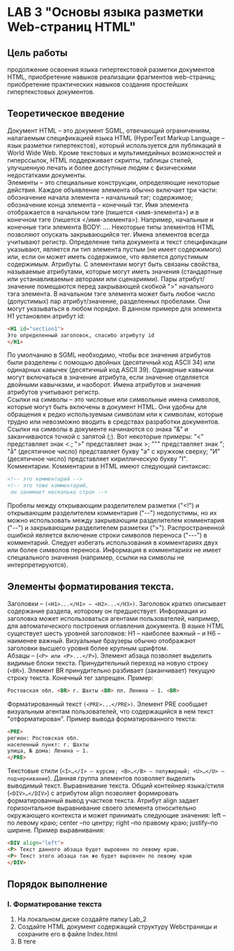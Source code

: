 # LAB 3 "Основы языка разметки Web-страниц HTML"

## Цель работы
продолжение освоения языка гипертекстовой разметки документов HTML, приобретение навыков реализации фрагментов web-страниц; приобретение практических навыков создания простейших гипертекстовых документов.

## Теоретическое введение
Документ HTML – это документ SGML, отвечающий ограничениям, налагаемым спецификацией языка HTML (HyperText Markup Language –
язык разметки гипертекстов), который используется для публикаций в World Wide Web. Кроме текстовых и мультимедийных возможностей и гиперссылок, HTML поддерживает скрипты, таблицы стилей, улучшенную печать и более доступные людям с физическими недостатками документы.  
Элементы – это специальные конструкции, определяющие некоторые действия. Каждое объявление элемента обычно включает три части: обозначение начала элемента – начальный тэг; содержимое; обозначение конца элемента – конечный тэг. Имя элемента отображается в начальном тэге (пишется <имя-элемента>) и в конечном тэге (пишется </имя-элемента>). Например, начальные и
конечные тэги элемента BODY: <BODY>...</BODY>. Некоторые типы элементов HTML позволяют опускать закрывающийся тег. Имена элементов всегда учитывают регистр. Определение типа документа и текст спецификации указывают, является ли тип элемента пустым (не имеет содержимого) или, если он может иметь содержимое, что является допустимым содержимым. Атрибуты. С элементами могут быть связаны свойства, называемые атрибутами, которые могут иметь значения (стандартные или устанавливаемые авторами или сценариями). Пары атрибут/значение помещаются перед закрывающей скобкой ">" начального тэга элемента. В начальном тэге элемента может быть любое число (допустимых) пар атрибут/значение, разделенных пробелами. Они могут указываться в любом порядке. В данном примере для элемента H1 установлен атрибут id:
```html
<H1 id="section1">
Это определенный заголовок, спасибо атрибуту id
</H1>
```
По умолчанию в SGML необходимо, чтобы все значения атрибутов были разделены с помощью двойных (десятичный код ASCII 34) или
одинарных кавычек (десятичный код ASCII 39). Одинарные кавычки могут включаться в значение атрибута, если значение отделяется
двойными кавычками, и наоборот. Имена атрибутов и значения атрибутов учитывают регистр.  
Ссылки на символы – это числовые или символьные имена символов, которые могут быть включены в документ HTML. Они удобны для обращения к редко используемым символам или к символам, которые трудно или невозможно вводить в средствах разработки документов. Ссылки на символы в документе начинаются со знака "&" и заканчиваются точкой с запятой (;). Вот некоторые примеры:
"&lt;" представляет знак <.; "&gt;" представляет знак >; "&quot;" представляет знак "; "&#229;" (десятичное число) представляет букву "a" с кружком сверху; "&#1048;" (десятичное число) представляет кириллическую букву "I".
Комментарии. Комментарии в HTML имеют следующий синтаксис:
```html
<!-- это комментарий -->
<!-- это тоже комментарий,
 он занимает несколько строк -->
```
Пробелы между открывающим разделителем разметки ("<!") и открывающим разделителем комментария ("--") недопустимы, но их
можно использовать между закрывающим разделителем комментария ("--") и закрывающим разделителем разметки (">"). Распространенной ошибкой является включение строки символов переноса ("---") в комментарий. Следует избегать использования в комментариях двух или более символов переноса. Информация в комментариях не имеет специального значения
(например, ссылки на символы не интерпретируются).  
## Элементы форматирования текста. 
Заголовки – `(<H1>...</H1> – <H2>...</H3>)`. Заголовок кратко описывает содержание раздела, которому он предшествует. Информация из заголовка может использоваться агентами пользователей, например, для автоматического построения оглавления документа. В языке HTML существует шесть уровней заголовков: H1 – наиболее важный – и H6 – наименее важный. Визуальные браузеры обычно отображают заголовки высшего уровня более крупным шрифтом.   
Абзацы – (`<P> или <P>...</P>`). Элемент абзаца позволяет выделить видимые блоки текста. Принудительный переход на новую строку (`<BR>`). Элемент BR принудительно разбивает (заканчивает) текущую строку текста. Конечный тег запрещен. Пример:
```html
Ростовская обл. <BR> г. Шахты <BR> пл. Ленина – 1. <BR>
```
Форматированный текст `(<PRE>...</PRE>)`. Элемент PRE сообщает визуальным агентам пользователей, что содержащийся в нем
текст "отформатирован". Пример вывода форматированного текста:
```html
<PRE>
регион: Ростовская обл.
населенный пункт: г. Шахты
улица, № дома: Ленина – 1.
</PRE>
```
Текстовые стили (`<I>…</I> – курсив; <В>…</В> – полужирный; <U>…</U> – подчеркивание`). Данная группа элементов позволяет выделить выводимый текст.
Выравнивание текста. Общий контейнер языка/стиля (`<DIV>…</DIV>`) с атрибутом align позволяет формировать форматированный вывод участков текста. Атрибут align задает горизонтальное выравнивание своего элемента относительно окружающего контекста и может принимать следующие значения: left – по левому краю; center –по центру; right –по правому краю; justify–по ширине.
Пример выравнивания:
```html
<DIV align="left">
<P> Текст данного абзаца будет выровнен по левому краю.
<P> Текст этого абзаца так же будет выровнен по левому краю
</DIV>
```

## Порядок выполнение
### I. Форматирование текста 
1. На локальном диске создайте папку Lab_2
2. Создайте HTML документ содержащий структуру Webстраницы и сохраните его в файле Index.html
3. В теге <TITLE> укажите свою фамилию
4. Создайте заголовок 1 уровня с текстом «Листопад»
5. Задайте заголовку выравнивание по центру с помощью атрибута ALIGN со значением CENTER (`<h1 align=center>`)
6. После заголовка добавьте в документ следующий код
```html
<pre>
Лес, точно терем расписной,
Лиловый, золотой, багряный,
Веселой, пестрою
стеной Стоит над
светлою поляной.
</pre>
```
7. Сохраните и посмотрите результат в браузере.
8. Задайте странице фон и цвет текста соответствующие осенней тематике.
9. После тега `<PRE> </PRE>` добавьте заголовок 3 уровня с текстом «Иван Бунин» Выровняйте данный заголовок по правому краю экрана с помощью атрибута align=right.
10. Добавьте разделительную горизонтальную линию с помощью тега `<HR>`, линия должна быть на всю ширину экрана и толщиной 3 пикселя.
11. Добавьте заголовок 1 уровня с текстом «Золотая осень», выровняйте по центру экрана.
12. Добавьте на страницу заголовок 1 уровня с текстом «Цвета радуги» выровняйте заголовок по центру.
13. Добавьте абзац содержащий следующий текст: Каждый охотник желает знать где сидит фазан. 
14. Необходимо задать каждому слову определенный цвет (Каждый - красным, охотник - оранжевый. желает - желтый, знать -
зеленый, где - голубой, сидит - синий, фазан - фиолетовый)!
15. Для того чтобы каждому слову задать определенный цвет заключаем его внутрь тега <FONT> с атрибутом COLOR значением
данного атрибута является либо код цвета в системе RGB либо название цвета на английском.
16. С помощью атрибута SIZE у тега FONT задайте каждому слову разные размеры текста на свой выбор значением данного
атрибута являются цифры от 1 до 7.
17. Сохраните и посмотрите результат в браузере.
18. Далее задайте первому слову жирное начертание, второму курсивное, третьему подчеркнутое, четвертому зачеркнутое, последние два слова сделайте нижним и верхним индексом.

### II. Работа с изображениями

1. Добавить на страницу заголовок 2 уровня с текстом «Удивительная природа», выровнять его по центру.
2. Добавьте текстовый абзац `<P>` с текстом : «У природы есть необычная сила - удивлять. В высоких горах, обширных лугах и огромных океанах можно найти настоящие природные чудеса. Но иногда наш мир открывается не просто удивительным, а и очень странным. Далее будут показаны самые странные уголки на нашей планете.»
3. выровняйте данный абзац по центру экрана и задайте ему курсивное начертание
4. Вставьте изображение, находящееся по ссылке: https://i.pinimg.com/originals/c4/d1/be/c4d1be39fbd15ea37f812faeed4d0a37.jpg  с помощью тега `<img>`. Код для вставки изображения будет выглядеть следующим образом :
```html
<img src=image1.jpg >
```
5. Выровняйте изображение по центру используя атрибут Align=center
6. Добавьте абзац `<P>` с текстом:  
«Озеро Хевиз является крупнейшим термальным озером в Европе и местом для тех, кто хочет поправить здоровье, купаясь в его целебных водах. В озере живет огромное количество синих, зеленых водорослей и бактерий, которые лечат недуги людей.»
7. Вставьте изображение https://fs.tonkosti.ru/sized/c800x800/aj/2u/aj2u88ajkwg88cccwk0k8gk8g.jpg по аналогии с первым изображением.
8. Добавьте третий абзац с отрывком из вашей любимой книги
9. Вставьте изображение https://ucp.by/images/2012/06/Kniga.jpg по аналогии с первым изображением.
 
## Содержание отчёта
